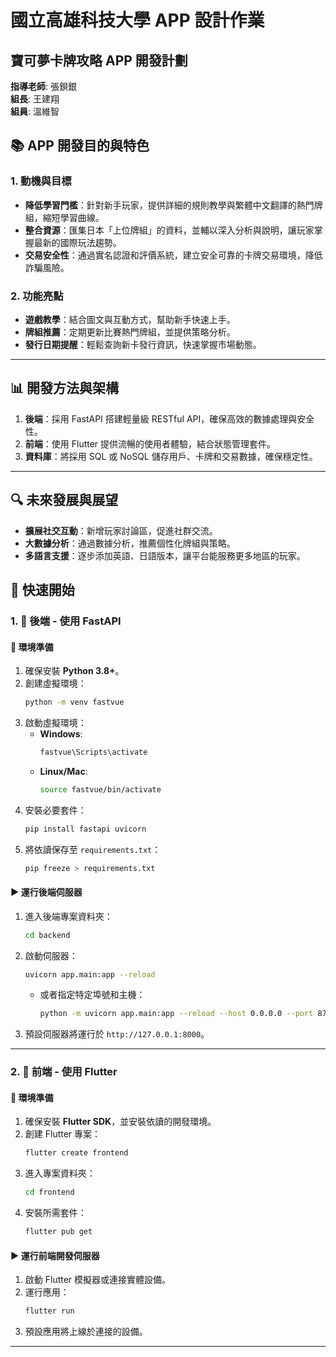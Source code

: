 # 國立高雄科技大學 APP 設計作業

## 寶可夢卡牌攻略 APP 開發計劃

**指導老師**: 張鋇銀  
**組長**: 王建翔  
**組員**: 溫維智  

## 📚 APP 開發目的與特色

### 1. 動機與目標
- **降低學習門檻**：針對新手玩家，提供詳細的規則教學與繁體中文翻譯的熱門牌組，縮短學習曲線。
- **整合資源**：匯集日本「上位牌組」的資料，並輔以深入分析與說明，讓玩家掌握最新的國際玩法趨勢。
- **交易安全性**：通過實名認證和評價系統，建立安全可靠的卡牌交易環境，降低詐騙風險。

### 2. 功能亮點
- **遊戲教學**：結合圖文與互動方式，幫助新手快速上手。
- **牌組推薦**：定期更新比賽熱門牌組，並提供策略分析。
- **發行日期提醒**：輕鬆查詢新卡發行資訊，快速掌握市場動態。

---

## 📊 開發方法與架構

1. **後端**：採用 FastAPI 搭建輕量級 RESTful API，確保高效的數據處理與安全性。
2. **前端**：使用 Flutter 提供流暢的使用者體驗，結合狀態管理套件。
3. **資料庫**：將採用 SQL 或 NoSQL 儲存用戶、卡牌和交易數據，確保穩定性。

---

## 🔍 未來發展與展望

- **擴展社交互動**：新增玩家討論區，促進社群交流。
- **大數據分析**：通過數據分析，推薦個性化牌組與策略。
- **多語言支援**：逐步添加英語、日語版本，讓平台能服務更多地區的玩家。



## 🚀 快速開始

### 1. 🔧 後端 - 使用 FastAPI

#### 🌟 環境準備
1. 確保安裝 **Python 3.8+**。
2. 創建虛擬環境：  
   ```bash
   python -m venv fastvue
   ```
3. 啟動虛擬環境：  
   - **Windows**:  
     ```bash
     fastvue\Scripts\activate
     ```
   - **Linux/Mac**:  
     ```bash
     source fastvue/bin/activate
     ```
4. 安裝必要套件：  
   ```bash
   pip install fastapi uvicorn
   ```
5. 將依讀保存至 `requirements.txt`：  
   ```bash
   pip freeze > requirements.txt
   ```

#### ▶️ 運行後端伺服器
1. 進入後端專案資料夾：  
   ```bash
   cd backend
   ```
2. 啟動伺服器：  
   ```bash
   uvicorn app.main:app --reload
   ```
   - 或者指定特定埠號和主機：  
     ```bash
     python -m uvicorn app.main:app --reload --host 0.0.0.0 --port 8745
     ```
3. 預設伺服器將運行於 `http://127.0.0.1:8000`。

---

### 2. 🎨 前端 - 使用 Flutter

#### 🌟 環境準備
1. 確保安裝 **Flutter SDK**，並安裝依讀的開發環境。
2. 創建 Flutter 專案：  
   ```bash
   flutter create frontend
   ```
3. 進入專案資料夾：  
   ```bash
   cd frontend
   ```
4. 安裝所需套件：  
   ```bash
   flutter pub get
   ```

#### ▶️ 運行前端開發伺服器
1. 啟動 Flutter 模擬器或連接實體設備。
2. 運行應用：  
   ```bash
   flutter run
   ```
3. 預設應用將上線於連接的設備。

---


